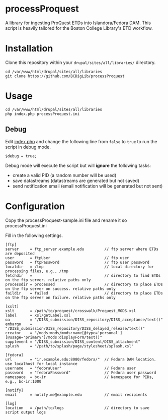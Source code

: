 # processProquest

A library for ingesting ProQuest ETDs into Islandora/Fedora DAM. This script is heavily tailored for the Boston College Library's ETD workflow.

# Installation
Clone this repository within your `drupal/sites/all/libraries/` directory.

```
cd /var/www/html/drupal/sites/all/libraries
git clone https://github.com/BCDigLib/processProquest
```

# Usage

```
cd /var/www/html/drupal/sites/all/libraries
php index.php processProquest.ini
```

## Debug

Edit [index.php](index.php) and change the following line from `false` to `true` to run the script in debug mode. 

```$debug = true;```

Debug mode will execute the script but will **ignore** the following tasks:
* create a valid PID (a random number will be used)
* save datastreams (datastreams are generated but not saved)
* send notification email (email notification will be generated but not sent)

# Configuration

Copy the processProquest-sample.ini file and rename it so processProquest.ini

Fill in the following settings.

```
[ftp]
server     = ftp_server.example.edu         // ftp server where ETDs are deposited
user       = ftpUser                        // ftp user
password   = ftpPassword                    // ftp user password
localdir   = /tmp                           // local directory for processing files, e.g., /tmp
fetchdir   =                                // directory to find ETDs on the ftp server. relative paths only
processdir = processed                      // directory to place ETDs on the ftp server on success. relative paths only
faildir    = failed                         // directory to place ETDs on the ftp server on failure. relative paths only

[xslt]
xslt       = /path/to/proquest/crosswalk/Proquest_MODS.xsl
label      = xsl/getLabel.xsl
oa         = "/DISS_submission/DISS_repository/DISS_acceptance/text()"
embargo    = "/DISS_submission/DISS_repository/DISS_delayed_release/text()"
creator    = "/mods:mods/mods:name[@type='personal'][@usage='primary']/mods:displayForm/text()"
supplement = "/DISS_submission/DISS_content/DISS_attachment"
splash     = "/path/to/splash/page/stylesheet/splash.xsl"

[fedora]
url        = "ir.example.edu:8080/fedora/"  // Fedora DAM location. use localhost for local instance
username   = "fedoraUser"                   // Fedora user
password   = "fedoraPassword"               // Fedora user password
namespace  = bc-ir                          // Namespace for PIDs, e.g., bc-ir:1000

[notify]
email      = notify.me@example.edu          // email recipients 

[log]
location   = /path/to/logs                  // directory to save script output logs
```
